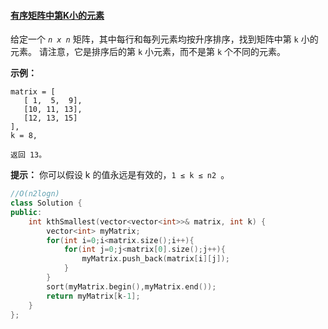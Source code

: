 #### [有序矩阵中第K小的元素](https://leetcode-cn.com/problems/kth-smallest-element-in-a-sorted-matrix/)

给定一个 *`n x n`* 矩阵，其中每行和每列元素均按升序排序，找到矩阵中第 `k` 小的元素。
请注意，它是排序后的第 `k` 小元素，而不是第 `k` 个不同的元素。

 

**示例：**

```
matrix = [
   [ 1,  5,  9],
   [10, 11, 13],
   [12, 13, 15]
],
k = 8,

返回 13。
```

 

**提示：**
你可以假设 k 的值永远是有效的，`1 ≤ k ≤ n2 `。

```c++
//O(n2logn)
class Solution {
public:
    int kthSmallest(vector<vector<int>>& matrix, int k) {
        vector<int> myMatrix;
        for(int i=0;i<matrix.size();i++){
            for(int j=0;j<matrix[0].size();j++){
                myMatrix.push_back(matrix[i][j]);
            }
        }
        sort(myMatrix.begin(),myMatrix.end());
        return myMatrix[k-1];
    }
};
```

